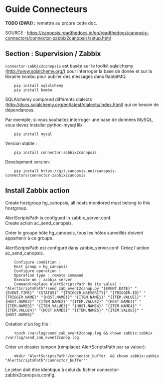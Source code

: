 # Guide Connecteurs

**TODO (DWU) :** remettre au propre cette doc.

SOURCE : https://canopsis.readthedocs.io/en/readthedocs/canopsis-connectors/connector-zabbix2canopsis/setup.html  

## Section : Supervision / Zabbix

`connector-zabbix2canopsis` est basée sur le toolkit sqlalchemy (http://www.sqlalchemy.org/) pour interroger la base de donée et sur la librairie kombu pour publier des messages dans RabbitMQ.

```
    pip install sqlalchemy
    pip install kombu
```

SQLAlchemy comprend différents dialects (http://docs.sqlalchemy.org/en/latest/dialects/index.html) qui on besoin de dépendances.

Par exemple, si vous souhaitez interroger une base de données MySQL, vous devez installer python-mysql lib

```
    pip install mysql
```

Version stable :

```
    pip install connector-zabbix2canopsis
```

Development version:

```
    pip install https://git.canopsis.net/canopsis-connectors/connector-zabbix2canopsis
```

## Install Zabbix action

Create hostgroup hg_canopsis, all hosts monitored must belong to this hostgroup.  

AlertScriptsPath is configued in zabbix_server.conf.  
Create action ac_send_canopsis.  

Créer le groupe hôte hg_canopsis, tous les hôtes surveillés doivent appartenir à ce groupe.  

AlertScriptsPath est configuré dans zabbix_server.conf. Créez l'action ac_send_canopsis.  

```
    Configure condition :
    Host group = hg_canopsis
    Configure operation :
    Operation type : remote command
    Execute on : zabbix server
    Command(replace AlertScriptsPath by its value) : "AlertScriptsPath"/send_zab_event2canop.py "{EVENT.DATE}" "{EVENT.TIME}" "{STATUS}" "{TRIGGER.NSEVERITY}" "{TRIGGER.ID}" "{TRIGGER.NAME}" "{HOST.NAME1}" "{ITEM.NAME1}" "{ITEM.VALUE1}" "{HOST.NAME2}" "{ITEM.NAME2}" "{ITEM.VALUE2}" "{HOST.NAME3}" "{ITEM.NAME3}" "{ITEM.VALUE3}" "{HOST.NAME4}" "{ITEM.NAME4}" "{ITEM.VALUE4}" "{HOST.NAME5}" "{ITEM.NAME5}" "{ITEM.VALUE5}" "{HOST.NAME6}"
```

Création d'un log file :

```
    touch /var/log/send_zab_event2canop.log && chown zabbix:zabbix /var/log/send_zab_event2canop.log
```

Créer un dossier tampon (remplacez AlertScriptsPath par sa valeur):

```
    mkdir "AlertScriptsPath"/connector_buffer  && chown zabbix:zabbix  "AlertScriptsPath"/connector_buffer""
```

Le jeton doit être identique à celui du fichier connector-zabbix2canopsis.config.
